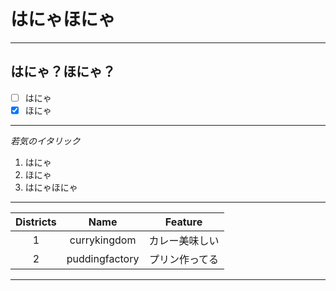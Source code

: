 # はにゃほにゃ

---

## はにゃ？ほにゃ？
- [ ] はにゃ
- [x] ほにゃ

---

_若気のイタリック_

1. はにゃ
2. ほにゃ
3. はにゃほにゃ

---

|Districts|Name|Feature|
|:--:|:--:|:--:|
|1|currykingdom|カレー美味しい|
|2|puddingfactory|プリン作ってる|

---

